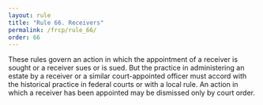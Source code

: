 ```yaml
---
layout: rule
title: "Rule 66. Receivers"
permalink: /frcp/rule_66/
order: 66
---
```


These rules govern an action in which the appointment of a receiver is sought or a receiver sues or is sued. But the practice in administering an estate by a receiver or a similar court-appointed officer must accord with the historical practice in federal courts or with a local rule. An action in which a receiver has been appointed may be dismissed only by court order.
